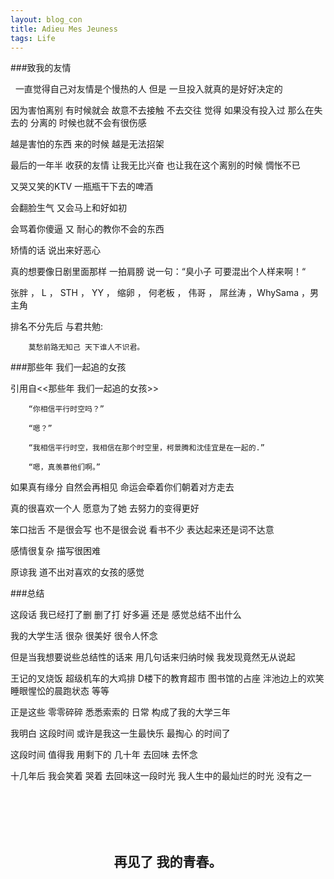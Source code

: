 ```yaml
---
layout: blog_con
title: Adieu Mes Jeuness
tags: Life
---
```


###致我的友情

&nbsp;&nbsp;一直觉得自己对友情是个慢热的人 但是 一旦投入就真的是好好决定的

因为害怕离别 有时候就会 故意不去接触 不去交往 觉得 如果没有投入过 那么在失去的 分离的 时候也就不会有很伤感

越是害怕的东西 来的时候 越是无法招架 

最后的一年半 收获的友情 让我无比兴奋 也让我在这个离别的时候 惆怅不已

又哭又笑的KTV 一瓶瓶干下去的啤酒  

会翻脸生气 又会马上和好如初

会骂着你傻逼 又 耐心的教你不会的东西 

矫情的话 说出来好恶心 

真的想要像日剧里面那样 一拍肩膀 说一句：“臭小子 可要混出个人样来啊！“

张胖 ， L ， STH ， YY ， 缩卵 ， 何老板 ， 伟哥 ， 屌丝涛 ，WhySama ，男主角

排名不分先后 与君共勉:	

	
		莫愁前路无知己 天下谁人不识君。

<!--more-->


###那些年 我们一起追的女孩


引用自<<那些年 我们一起追的女孩>>	


		“你相信平行时空吗？”

		“嗯？”

		“我相信平行时空，我相信在那个时空里，柯景腾和沈佳宜是在一起的.”

		“嗯，真羡慕他们啊。”

如果真有缘分 自然会再相见 命运会牵着你们朝着对方走去

真的很喜欢一个人 愿意为了她 去努力的变得更好

笨口拙舌 不是很会写 也不是很会说 看书不少 表达起来还是词不达意 

感情很复杂 描写很困难 

原谅我 道不出对喜欢的女孩的感觉


###总结

这段话 我已经打了删 删了打 好多遍 还是 感觉总结不出什么

我的大学生活 很杂 很美好 很令人怀念 

但是当我想要说些总结性的话来 用几句话来归纳时候  我发现竟然无从说起 

王记的叉烧饭 超级机车的大鸡排 D楼下的教育超市 图书馆的占座 泮池边上的欢笑 睡眼惺忪的晨跑状态 等等

正是这些 零零碎碎 悉悉索索的 日常 构成了我的大学三年 

我明白 这段时间 或许是我这一生最快乐 最掏心 的时间了 

这段时间 值得我 用剩下的 几十年 去回味 去怀念 

十几年后 我会笑着 哭着 去回味这一段时光 我人生中的最灿烂的时光 没有之一

<br/><br/><br/><br/>

<h2 style="text-align:center;font-weight:bold">再见了 我的青春。</h2>

<br/><br/><br/><br/>